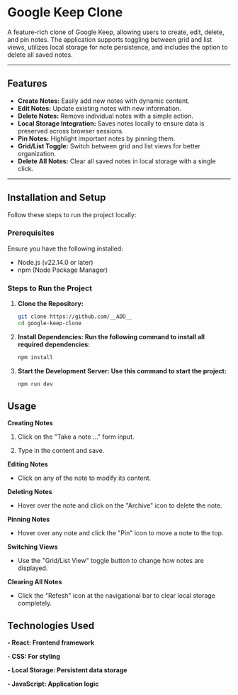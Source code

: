 # Google Keep Clone

A feature-rich clone of Google Keep, allowing users to create, edit, delete, and pin notes. The application supports toggling between grid and list views, utilizes local storage for note persistence, and includes the option to delete all saved notes.

---

## Features

- **Create Notes:** Easily add new notes with dynamic content.
- **Edit Notes:** Update existing notes with new information.
- **Delete Notes:** Remove individual notes with a simple action.
- **Local Storage Integration:** Saves notes locally to ensure data is preserved across browser sessions.
- **Pin Notes:** Highlight important notes by pinning them.
- **Grid/List Toggle:** Switch between grid and list views for better organization.
- **Delete All Notes:** Clear all saved notes in local storage with a single click.

---

## Installation and Setup

Follow these steps to run the project locally:

### Prerequisites

Ensure you have the following installed:

- Node.js (v22.14.0 or later)
- npm (Node Package Manager)

### Steps to Run the Project

1. **Clone the Repository:**
   ```bash
   git clone https://github.com/__ADD__
   cd google-keep-clone
   ```
2. **Install Dependencies: Run the following command to install all required dependencies:**

   ```bash
   npm install
   ```

3. **Start the Development Server: Use this command to start the project:**

   ```bash
   npm run dev
   ```

## Usage

**Creating Notes**

1. Click on the "Take a note ..." form input.

2. Type in the content and save.

**Editing Notes**

- Click on any of the note to modify its content.

**Deleting Notes**

- Hover over the note and click on the "Archive" icon to delete the note.

**Pinning Notes**

- Hover over any note and click the "Pin" icon to move a note to the top.

**Switching Views**

- Use the "Grid/List View" toggle button to change how notes are displayed.

**Clearing All Notes**

- Click the "Refesh" icon at the navigational bar to clear local storage completely.

## Technologies Used

**- React: Frontend framework**

**- CSS: For styling**

**- Local Storage: Persistent data storage**

**- JavaScript: Application logic**
